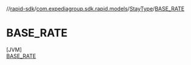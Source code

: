 //[rapid-sdk](../../../../index.md)/[com.expediagroup.sdk.rapid.models](../../index.md)/[StayType](../index.md)/[BASE_RATE](index.md)

# BASE_RATE

[JVM]\
[BASE_RATE](index.md)

